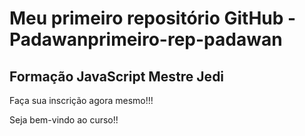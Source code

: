 # Meu primeiro repositório GitHub - Padawanprimeiro-rep-padawan
## Formação JavaScript Mestre Jedi

Faça sua inscrição agora mesmo!!!

Seja bem-vindo ao curso!!
